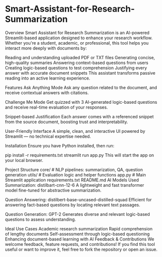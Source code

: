 # Smart-Assistant-for-Research-Summarization
Overview
Smart Assistant for Research Summarization is an AI-powered Streamlit-based application designed to enhance your research workflow. Whether you're a student, academic, or professional, this tool helps you interact more deeply with documents by:

Reading and understanding uploaded PDF or TXT files
Generating concise, high-quality summaries
Answering context-based questions from users
Creating logic-based questions to test comprehension
Justifying every answer with accurate document snippets
This assistant transforms passive reading into an active learning experience.

Features
Ask Anything Mode
Ask any question related to the document, and receive contextual answers with citations.

Challenge Me Mode
Get quizzed with 3 AI-generated logic-based questions and receive real-time evaluation of your responses.

Snippet-based Justification
Each answer comes with a referenced snippet from the source document, boosting trust and interpretability.

User-Friendly Interface
A simple, clean, and interactive UI powered by Streamlit — no technical expertise needed.

Installation
Ensure you have Python installed, then run:

pip install -r requirements.txt
streamlit run app.py
This will start the app on your local browser.

Project Structure
core/           # NLP pipelines: summarization, QA, question generation
utils/          # Evaluation logic and helper functions
app.py          # Main Streamlit application
requirements.txt
README.md
AI Models Used
Summarization: distilbart-cnn-12-6
A lightweight and fast transformer model fine-tuned for abstractive summarization.

Question Answering: distilbert-base-uncased-distilled-squad
Efficient for answering fact-based questions by locating relevant text passages.

Question Generation: GPT-2
Generates diverse and relevant logic-based questions to assess understanding.

Ideal Use Cases
Academic research summarization
Rapid comprehension of lengthy documents
Self-assessment through logic-based questioning
Enhancing document-based learning with AI
Feedback & Contributions
We welcome feedback, feature requests, and contributions! If you find this tool useful or want to improve it, feel free to fork the repository or open an issue.
